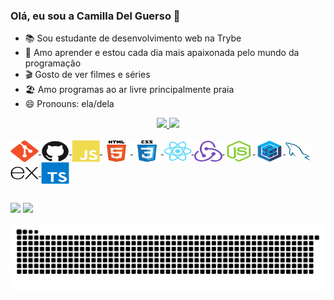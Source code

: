 ### Olá, eu sou a Camilla Del Guerso 👋

- 📚 Sou estudante de desenvolvimento web na Trybe
- 💚 Amo aprender e estou cada dia mais apaixonada pelo mundo da programação
- 🎬 Gosto de ver filmes e séries
- 🏖️ Amo programas ao ar livre principalmente praia
- 😄 Pronouns: ela/dela

<div align="center">
  <a href="https://github.com/camilladelg">
  <img height="160em" src="https://github-readme-stats.vercel.app/api?username=camilladelg&show_icons=true&theme=dracula&include_all_commits=true&count_private=true"/>
  <img height="160em" src="https://github-readme-stats.vercel.app/api/top-langs/?username=camilladelg&layout=compact&langs_count=7&theme=dracula"/>
</div>
<div style="display: inline_block"><br>
  <img align="center" alt="Milla-Git" height="35" width="45" src="https://raw.githubusercontent.com/devicons/devicon/master/icons/git/git-original.svg">
   <img align="center" alt="Milla-GitHub" height="35" width="45" src="https://raw.githubusercontent.com/devicons/devicon/master/icons/github/github-original.svg">
  <img align="center" alt="Milla-Js" height="35" width="45" src="https://raw.githubusercontent.com/devicons/devicon/master/icons/javascript/javascript-plain.svg">
  <img align="center" alt="Milla-HTML" height="35" width="45" src="https://raw.githubusercontent.com/devicons/devicon/master/icons/html5/html5-original-wordmark.svg">
  <img align="center" alt="Milla-CSS" height="35" width="45" src="https://raw.githubusercontent.com/devicons/devicon/master/icons/css3/css3-original-wordmark.svg">
  <img align="center" alt="Milla-React" height="35" width="45" src="https://raw.githubusercontent.com/devicons/devicon/master/icons/react/react-original.svg">
   <img align="center" alt="Milla-Redux" height="35" width="45" src="https://raw.githubusercontent.com/devicons/devicon/master/icons/redux/redux-original.svg">
   <img align="center" alt="Milla-NodeJS" height="35" width="45" src="https://raw.githubusercontent.com/devicons/devicon/master/icons/nodejs/nodejs-original.svg">
    <img align="center" alt="Milla-Sequelize" height="35" width="45" src="https://raw.githubusercontent.com/devicons/devicon/master/icons/sequelize/sequelize-original.svg">
    <img align="center" alt="Milla-MySQL" height="30" width="40" src="https://raw.githubusercontent.com/devicons/devicon/master/icons/mysql/mysql-original.svg">
    <img align="center" alt="Milla-Express" height="35" width="45" src="https://raw.githubusercontent.com/devicons/devicon/master/icons/express/express-original.svg">
    <img align="center" alt="Milla-TypeScript" height="35" width="45" src="https://raw.githubusercontent.com/devicons/devicon/master/icons/typescript/typescript-original.svg">
</div>
  
  ##
 
<div> 
  <a href = "mailto:camilladelguerso@gmail.com"><img src="https://img.shields.io/badge/-Gmail-%23333?style=for-the-badge&logo=gmail&logoColor=white" target="_blank"></a>
  <a href="https://www.linkedin.com/in/camilla-del-guerso" target="_blank"><img src="https://img.shields.io/badge/-LinkedIn-%230077B5?style=for-the-badge&logo=linkedin&logoColor=white" target="_blank"></a> 
 
  ![Snake animation](https://github.com/camilladelg/camilladelg/blob/output/github-contribution-grid-snake.svg)
 
</div>
